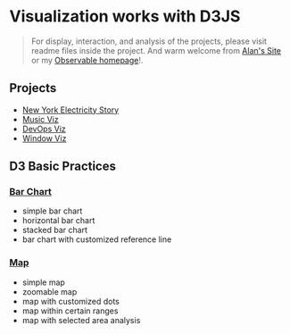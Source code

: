 # Visualization works with D3JS
> For display, interaction, and analysis of the projects, please visit readme files inside the project.
 And warm welcome from [Alan's Site](https://alan-zhufengxu.com "Alan's Site") or my [Observable homepage](https://beta.observablehq.com/@alandelip "Observable Notebook for d3")!.

## Projects
- [New York Electricity Story](new-york-electricity-story)
- [Music Viz](music-viz)
- [DevOps Viz](devops-viz)
- [Window Viz](window-viz)

## D3 Basic Practices
### [Bar Chart](barcharts)
- simple bar chart
- horizontal bar chart
- stacked bar chart
- bar chart with customized reference line

### [Map](maps)
- simple map
- zoomable map
- map with customized dots
- map within certain ranges
- map with selected area analysis